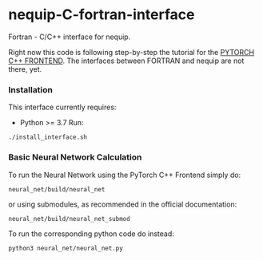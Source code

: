 # nequip-C-fortran-interface
Fortran - C/C++ interface for nequip.

Right now this code is following step-by-step the tutorial for the [PYTORCH C++ FRONTEND](https://pytorch.org/tutorials/advanced/cpp_frontend.html).
The interfaces between FORTRAN and nequip are not there, yet.
### Installation
This interface currently requires:
* Python >= 3.7
Run:
```
./install_interface.sh
```
### Basic Neural Network Calculation
To run the Neural Network using the PyTorch C++ Frontend simply do: 
```
neural_net/build/neural_net
```
or using submodules, as recommended in the official documentation:
```
neural_net/build/neural_net_submod
```
To run the corresponding python code do instead:
```
python3 neural_net/neural_net.py
```
